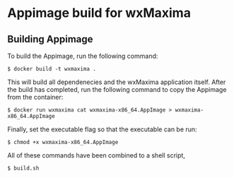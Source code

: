 Appimage build for wxMaxima
===========================

Building Appimage
-----------------

To build the Appimage, run the following command:

```
$ docker build -t wxmaxima .
```

This will build all dependenecies and the wxMaxima application itself.
After the build has completed, run the following command to copy the
Appimage from the container:

```
$ docker run wxmaxima cat wxmaxima-x86_64.AppImage > wxmaxima-x86_64.AppImage
```

Finally, set the executable flag so that the executable can be run:

```
$ chmod +x wxmaxima-x86_64.AppImage
```

All of these commands have been combined to a shell script,

```
$ build.sh
```
